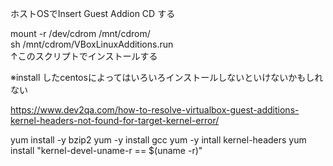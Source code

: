 

ホストOSでInsert Guest Addion CD する  

mount -r /dev/cdrom /mnt/cdrom/  
sh /mnt/cdrom/VBoxLinuxAdditions.run  
↑このスクリプトでインストールする  

※install したcentosによってはいろいろインストールしないといけないかもしれない  

https://www.dev2qa.com/how-to-resolve-virtualbox-guest-additions-kernel-headers-not-found-for-target-kernel-error/  

yum install -y bzip2
yum -y install gcc
yum -y intall kernel-headers
yum install "kernel-devel-uname-r == $(uname -r)"


